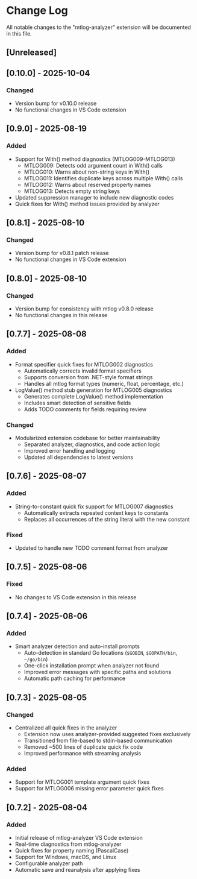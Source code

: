 # Change Log

All notable changes to the "mtlog-analyzer" extension will be documented in this file.

## [Unreleased]

## [0.10.0] - 2025-10-04

### Changed
- Version bump for v0.10.0 release
- No functional changes in VS Code extension

## [0.9.0] - 2025-08-19

### Added
- Support for With() method diagnostics (MTLOG009-MTLOG013)
  - MTLOG009: Detects odd argument count in With() calls
  - MTLOG010: Warns about non-string keys in With()
  - MTLOG011: Identifies duplicate keys across multiple With() calls
  - MTLOG012: Warns about reserved property names
  - MTLOG013: Detects empty string keys
- Updated suppression manager to include new diagnostic codes
- Quick fixes for With() method issues provided by analyzer

## [0.8.1] - 2025-08-10

### Changed
- Version bump for v0.8.1 patch release
- No functional changes in VS Code extension

## [0.8.0] - 2025-08-10

### Changed
- Version bump for consistency with mtlog v0.8.0 release
- No functional changes in this release

## [0.7.7] - 2025-08-08

### Added
- Format specifier quick fixes for MTLOG002 diagnostics
  - Automatically corrects invalid format specifiers
  - Supports conversion from .NET-style format strings
  - Handles all mtlog format types (numeric, float, percentage, etc.)
- LogValue() method stub generation for MTLOG005 diagnostics
  - Generates complete LogValue() method implementation
  - Includes smart detection of sensitive fields
  - Adds TODO comments for fields requiring review

### Changed
- Modularized extension codebase for better maintainability
  - Separated analyzer, diagnostics, and code action logic
  - Improved error handling and logging
  - Updated all dependencies to latest versions

## [0.7.6] - 2025-08-07

### Added
- String-to-constant quick fix support for MTLOG007 diagnostics
  - Automatically extracts repeated context keys to constants
  - Replaces all occurrences of the string literal with the new constant

### Fixed
- Updated to handle new TODO comment format from analyzer

## [0.7.5] - 2025-08-06

### Fixed
- No changes to VS Code extension in this release

## [0.7.4] - 2025-08-06

### Added
- Smart analyzer detection and auto-install prompts
  - Auto-detection in standard Go locations (`$GOBIN`, `$GOPATH/bin`, `~/go/bin`)
  - One-click installation prompt when analyzer not found
  - Improved error messages with specific paths and solutions
  - Automatic path caching for performance

## [0.7.3] - 2025-08-05

### Changed
- Centralized all quick fixes in the analyzer
  - Extension now uses analyzer-provided suggested fixes exclusively
  - Transitioned from file-based to stdin-based communication
  - Removed ~500 lines of duplicate quick fix code
  - Improved performance with streaming analysis

### Added
- Support for MTLOG001 template argument quick fixes
- Support for MTLOG006 missing error parameter quick fixes

## [0.7.2] - 2025-08-04

### Added
- Initial release of mtlog-analyzer VS Code extension
- Real-time diagnostics from mtlog-analyzer
- Quick fixes for property naming (PascalCase)
- Support for Windows, macOS, and Linux
- Configurable analyzer path
- Automatic save and reanalysis after applying fixes